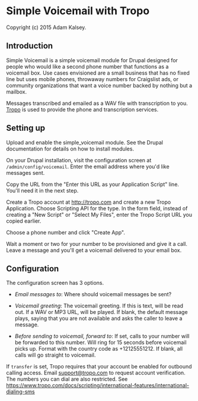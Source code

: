 # Simple Voicemail with Tropo

Copyright (c) 2015 Adam Kalsey.

## Introduction

Simple Voicemail is a simple voicemail module for Drupal designed for people who
would like a second phone number that functions as a voicemail box. Use cases
envisioned are a small business that has no fixed line but uses mobile phones,
throwaway numbers for Craigslist ads, or community organizations that want a
voice number backed by nothing but a mailbox.

Messages transcribed and emailed as a WAV file with transcription to you.
[Tropo](http://tropo.com) is used to provide the phone and transcription services.

## Setting up

Upload and enable the simple_voicemail module. See the Drupal documentation for
details on how to install modules.

On your Drupal installation, visit the configuration screen at
`/admin/config/voicemail`. Enter the email address where you'd like messages sent.

Copy the URL from the "Enter this URL as your Application Script" line. You'll
need it in the next step.

Create a Tropo account at http://tropo.com and create a new Tropo
Application. Choose Scripting API for the type. In the form field, instead of
creating a "New Script" or "Select My Files", enter the Tropo Script URL you copied
earlier.

Choose a phone number and click "Create App".

Wait a moment or two for your number to be provisioned and give it a call. Leave
a message and you'll get a voicemail delivered to your email box.

## Configuration

The configuration screen has 3 options.

* *Email messages to*: Where should voicemail messages be sent?

* *Voicemail greeting*: The voicemail greeting. If this is text, will be read out.
If a WAV or MP3 URL, will be played. If blank, the default message plays, saying
that you are not available and asks the caller to leave a message.

* *Before sending to voicemail, forward to*: If set, calls to your number will
be forwarded to this number. Will ring for 15 seconds before voicemail picks
up. Format with the country code as +12125551212. If blank, all calls will go
straight to voicemail.

If `transfer` is set, Tropo requires that your account be enabled for outbound
calling access. Email support@tropo.com to request account verification. The
numbers you can dial are also restricted. See
 https://www.tropo.com/docs/scripting/international-features/international-dialing-sms
